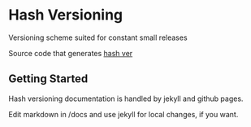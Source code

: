# Hash Versioning
Versioning scheme suited for constant small releases

Source code that generates [hash ver](https://miniscruff.github.io/hashver/)

## Getting Started
Hash versioning documentation is handled by jekyll and github pages.

Edit markdown in /docs and use jekyll for local changes, if you want.
